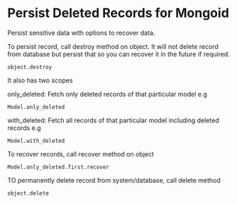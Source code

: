 Persist Deleted Records for Mongoid
===============
Persist sensitive data with options to recover data.
    
To persist record, call destroy method on object. It will not delete record from database but persist that so you can recover it in the future if required. 
    
    object.destroy
    
It also has two scopes

only_deleted: Fetch only deleted records of that particular model
e.g

    Model.only_deleted
    
with_deleted: Fetch all records of that particular model including deleted records
e.g

    Model.with_deleted
    

To recover records, call recover method on object

    Model.only_deleted.first.recover

TO permanently delete record from system/database, call delete method

    object.delete
